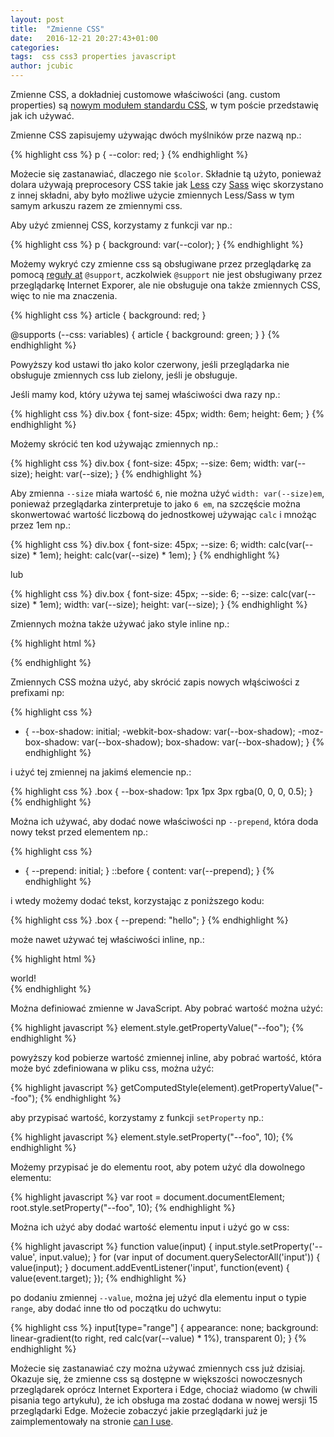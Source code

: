 ```yaml
---
layout: post
title:  "Zmienne CSS"
date:   2016-12-21 20:27:43+01:00
categories: 
tags:  css css3 properties javascript
author: jcubic
---
```


Zmienne CSS, a dokładniej customowe właściwości (ang. custom properties) są [nowym modułem standardu CSS](https://www.w3.org/TR/css-variables/),
w tym poście przedstawię jak ich używać. 

<!-- more -->

Zmienne CSS zapisujemy używając dwóch myślników prze nazwą np.:

{% highlight css %}
p {
    --color: red;
}
{% endhighlight %}

Możecie się zastanawiać, dlaczego nie `$color`. Składnie tą użyto, ponieważ dolara używają preprocesory CSS takie jak
[Less](https://pl.wikipedia.org/wiki/Less_(j%C4%99zyk_arkuszy_styl%C3%B3w)) czy [Sass](https://en.wikipedia.org/wiki/Sass_(stylesheet_language))
więc skorzystano z innej składni, aby było możliwe użycie zmiennych Less/Sass w tym samym arkuszu razem ze zmiennymi css.

Aby użyć zmiennej CSS, korzystamy z funkcji var np.:

{% highlight css %}
p {
    background: var(--color);
}
{% endhighlight %}

Możemy wykryć czy zmienne css są obsługiwane przez przeglądarkę za pomocą [reguły at](https://developer.mozilla.org/en-US/docs/Web/CSS/At-rule) `@support`,
aczkolwiek `@support` nie jest obsługiwany przez przeglądarkę Internet Exporer, ale nie obsługuje ona także zmiennych CSS, więc to nie ma znaczenia.

{% highlight css %}
article {
    background: red;
}

@supports (--css: variables) {
    article {
        background: green;
    }
}
{% endhighlight %}

Powyższy kod ustawi tło jako kolor czerwony, jeśli przeglądarka nie obsługuje zmiennych css
lub zielony, jeśli je obsługuje.

Jeśli mamy kod, który używa tej samej właściwości dwa razy np.:

{% highlight css %}
div.box {
    font-size: 45px;
    width: 6em;
    height: 6em;
}
{% endhighlight %}

Możemy skrócić ten kod używając zmiennych np.:

{% highlight css %}
div.box {
    font-size: 45px;
    --size: 6em;
    width: var(--size);
    height: var(--size);
}
{% endhighlight %}

Aby zmienna `--size` miała wartość `6`, nie można użyć `width: var(--size)em`, ponieważ przeglądarka zinterpretuje to jako `6 em`,
na szczęście można skonwertować wartość liczbową do jednostkowej używając `calc` i mnożąc przez 1em np.:

{% highlight css %}
div.box {
    font-size: 45px;
    --size: 6;
    width: calc(var(--size) * 1em);
    height: calc(var(--size) * 1em);
}
{% endhighlight %}

lub

{% highlight css %}
div.box {
    font-size: 45px;
    --side: 6;
    --size: calc(var(--size) * 1em);
    width: var(--size);
    height: var(--size);
}
{% endhighlight %}

Zmiennych można także używać jako style inline np.:

{% highlight html %}
<div class="box" style="--side: 7"></div>
{% endhighlight %}


Zmiennych CSS można użyć, aby skrócić zapis nowych włąściwości z prefixami np:

{% highlight css %}
* {
    --box-shadow: initial;
    -webkit-box-shadow: var(--box-shadow);
    -moz-box-shadow: var(--box-shadow);
    box-shadow: var(--box-shadow);
}
{% endhighlight %}

i użyć tej zmiennej na jakimś elemencie np.:

{% highlight css %}
.box {
    --box-shadow: 1px 1px 3px rgba(0, 0, 0, 0.5);
}
{% endhighlight %}

Można ich używać, aby dodać nowe właściwości np `--prepend`, która doda nowy tekst przed elementem np.:

{% highlight css %}
* {
    --prepend: initial;
}
::before {
    content: var(--prepend);
}
{% endhighlight %}

i wtedy możemy dodać tekst, korzystając z poniższego kodu:

{% highlight css %}
.box {
    --prepend: "hello";
}
{% endhighlight %}

może nawet używać tej właściwości inline, np.:

{% highlight html %}
<div style="--prepend: 'hello '">world!</div>
{% endhighlight %}

Można definiować zmienne w JavaScript. Aby pobrać wartość można użyć:

{% highlight javascript %}
element.style.getPropertyValue("--foo");
{% endhighlight %}

powyższy kod pobierze wartość zmiennej inline, aby pobrać wartość, która może być zdefiniowana w pliku css, można użyć:

{% highlight javascript %}
getComputedStyle(element).getPropertyValue("--foo");
{% endhighlight %}

aby przypisać wartość, korzystamy z funkcji `setProperty` np.:

{% highlight javascript %}
element.style.setProperty("--foo", 10);
{% endhighlight %}

Możemy przypisać je do elementu root, aby potem użyć dla dowolnego elementu:

{% highlight javascript %}
var root = document.documentElement;
root.style.setProperty("--foo", 10);
{% endhighlight %}

Można ich użyć aby dodać wartość elementu input i użyć go w css:

{% highlight javascript %}
function value(input) {
    input.style.setProperty('--value', input.value);
}
for (var input of document.querySelectorAll('input')) {
    value(input);
}
document.addEventListener('input', function(event) {
    value(event.target);
});
{% endhighlight %}

po dodaniu zmiennej `--value`, można jej użyć dla elementu input o typie `range`, aby dodać inne tło od początku do uchwytu:

{% highlight css %}
input[type="range"] {
    appearance: none;
    background: linear-gradient(to right, red calc(var(--value) * 1%), transparent 0);
}
{% endhighlight %}

Możecie się zastanawiać czy można używać zmiennych css już dzisiaj. Okazuje się, że zmienne css są dostępne w większości
nowoczesnych przeglądarek oprócz Internet Exportera i Edge, chociaż wiadomo (w chwili pisania tego artykułu), że ich obsługa ma zostać dodana w nowej wersji 15 przeglądarki Edge.
Możecie zobaczyć jakie przeglądarki już je zaimplementowały na stronie [can I use](http://caniuse.com/#feat=css-variables).